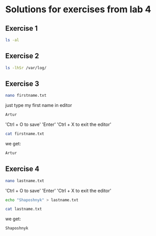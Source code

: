 # Solutions for exercises from lab 4

## Exercise 1

```bash
ls -al
```
## Exercise 2

```bash
ls -lhSr /var/log/
```
## Exercise 3
```bash
nano firstname.txt 
```
just type my first name in editor
```bash
Artur
```
'Ctrl + O to save'
'Enter'
'Ctrl + X to exit the editor'
```bash
cat firstname.txt
```
we get: 
```bash
Artur
```
## Exercise 4
```bash
nano lastname.txt 
```
'Ctrl + O to save'
'Enter'
'Ctrl + X to exit the editor'
```bash
echo "Shaposhnyk" > lastname.txt 
```
```bash
cat lastname.txt
```
we get: 
```bash
Shaposhnyk
```



